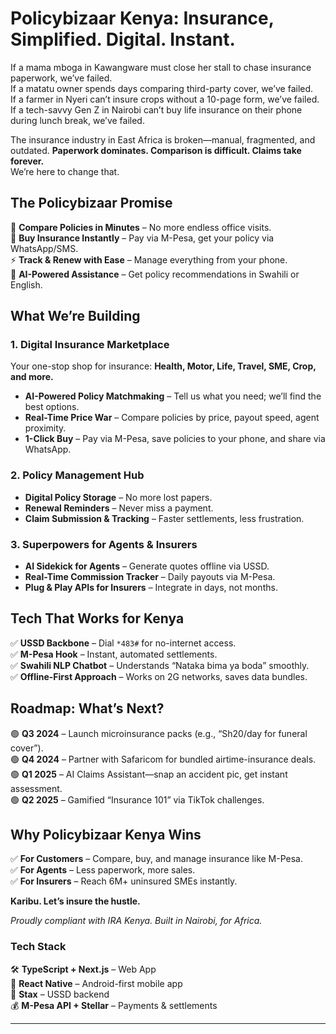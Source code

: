 # Policybizaar Kenya: Insurance, Simplified. Digital. Instant.

If a mama mboga in Kawangware must close her stall to chase insurance paperwork, we’ve failed.  
If a matatu owner spends days comparing third-party cover, we’ve failed.  
If a farmer in Nyeri can’t insure crops without a 10-page form, we’ve failed.  
If a tech-savvy Gen Z in Nairobi can’t buy life insurance on their phone during lunch break, we’ve failed.

The insurance industry in East Africa is broken—manual, fragmented, and outdated. **Paperwork dominates. Comparison is difficult. Claims take forever.**  
We’re here to change that.

## **The Policybizaar Promise**

🔄 **Compare Policies in Minutes** – No more endless office visits.  
📱 **Buy Insurance Instantly** – Pay via M-Pesa, get your policy via WhatsApp/SMS.  
⚡ **Track & Renew with Ease** – Manage everything from your phone.  
🤖 **AI-Powered Assistance** – Get policy recommendations in Swahili or English.

## **What We’re Building**

### **1. Digital Insurance Marketplace**

Your one-stop shop for insurance: **Health, Motor, Life, Travel, SME, Crop, and more.**

- **AI-Powered Policy Matchmaking** – Tell us what you need; we’ll find the best options.
- **Real-Time Price War** – Compare policies by price, payout speed, agent proximity.
- **1-Click Buy** – Pay via M-Pesa, save policies to your phone, and share via WhatsApp.

### **2. Policy Management Hub**

- **Digital Policy Storage** – No more lost papers.
- **Renewal Reminders** – Never miss a payment.
- **Claim Submission & Tracking** – Faster settlements, less frustration.

### **3. Superpowers for Agents & Insurers**

- **AI Sidekick for Agents** – Generate quotes offline via USSD.
- **Real-Time Commission Tracker** – Daily payouts via M-Pesa.
- **Plug & Play APIs for Insurers** – Integrate in days, not months.

## **Tech That Works for Kenya**

✅ **USSD Backbone** – Dial `*483#` for no-internet access.  
✅ **M-Pesa Hook** – Instant, automated settlements.  
✅ **Swahili NLP Chatbot** – Understands “Nataka bima ya boda” smoothly.  
✅ **Offline-First Approach** – Works on 2G networks, saves data bundles.

## **Roadmap: What’s Next?**

🟢 **Q3 2024** – Launch microinsurance packs (e.g., “Sh20/day for funeral cover”).  
🟢 **Q4 2024** – Partner with Safaricom for bundled airtime-insurance deals.  
🟢 **Q1 2025** – AI Claims Assistant—snap an accident pic, get instant assessment.  
🟢 **Q2 2025** – Gamified “Insurance 101” via TikTok challenges.

## **Why Policybizaar Kenya Wins**

✅ **For Customers** – Compare, buy, and manage insurance like M-Pesa.  
✅ **For Agents** – Less paperwork, more sales.  
✅ **For Insurers** – Reach 6M+ uninsured SMEs instantly.

**Karibu. Let’s insure the hustle.**

_Proudly compliant with IRA Kenya. Built in Nairobi, for Africa._

### **Tech Stack**

🛠 **TypeScript + Next.js** – Web App  
📱 **React Native** – Android-first mobile app  
📡 **Stax** – USSD backend  
💰 **M-Pesa API + Stellar** – Payments & settlements

---
